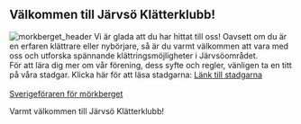 ## Välkommen till Järvsö Klätterklubb!
![morkberget_header](https://github.com/robertvs/jkk/assets/1116237/15e841cc-ff76-4abf-a41c-b1c32b4a1155)
Vi är glada att du har hittat till oss! Oavsett om du är en erfaren klättrare eller nybörjare, så är du varmt välkommen att vara med oss och utforska spännande klättringsmöjligheter i Järvsöområdet.
<br />
För att lära dig mer om vår förening, dess syfte och regler, vänligen ta en titt på våra stadgar. Klicka här för att läsa stadgarna: [Länk till stadgarna](stadgar.md)
<br />
<br />
[Sverigeföraren för mörkberget](https://nicemd.github.io/Sverigeforaren/html/M%C3%B6rkberget.html)

Varmt välkommen till Järvsö Klätterklubb!
